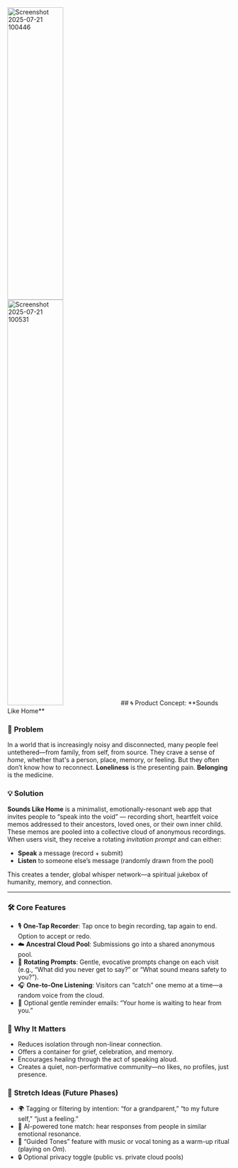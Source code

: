 <img width="50%" height="658" alt="Screenshot 2025-07-21 100446" src="https://github.com/user-attachments/assets/345a5d2e-b810-41bb-b724-c61a44ab679f" />
<img width="50%" height="913" alt="Screenshot 2025-07-21 100531" src="https://github.com/user-attachments/assets/ffa6283b-9d57-4d8c-9bb9-55d09e69d6b6" />
## 🌀 Product Concept: **Sounds Like Home**

### 🎯 **Problem**
In a world that is increasingly noisy and disconnected, many people feel untethered—from family, from self, from source. They crave a sense of *home*, whether that's a person, place, memory, or feeling. But they often don’t know how to reconnect.
**Loneliness** is the presenting pain.
**Belonging** is the medicine.
### 💡 **Solution**
**Sounds Like Home** is a minimalist, emotionally-resonant web app that invites people to “speak into the void” — recording short, heartfelt voice memos addressed to their ancestors, loved ones, or their own inner child.
These memos are pooled into a collective cloud of anonymous recordings. When users visit, they receive a rotating *invitation prompt* and can either:
- **Speak** a message (record + submit)
- **Listen** to someone else’s message (randomly drawn from the pool)

This creates a tender, global whisper network—a spiritual jukebox of humanity, memory, and connection.

---
### 🛠️ **Core Features**
- 🎙 **One-Tap Recorder**: Tap once to begin recording, tap again to end. Option to accept or redo.
- ☁️ **Ancestral Cloud Pool**: Submissions go into a shared anonymous pool.
- 🔁 **Rotating Prompts**: Gentle, evocative prompts change on each visit (e.g., “What did you never get to say?” or “What sound means safety to you?”).
- 🎧 **One-to-One Listening**: Visitors can “catch” one memo at a time—a random voice from the cloud.
- 🔔 Optional gentle reminder emails: “Your home is waiting to hear from you.”

### 🌱 **Why It Matters**
- Reduces isolation through non-linear connection.
- Offers a container for grief, celebration, and memory.
- Encourages healing through the act of speaking aloud.
- Creates a quiet, non-performative community—no likes, no profiles, just presence.

### 🧬 **Stretch Ideas (Future Phases)**
- 🌍 Tagging or filtering by intention: “for a grandparent,” “to my future self,” “just a feeling.”
- 📡 AI-powered tone match: hear responses from people in similar emotional resonance.
- 🧭 “Guided Tones” feature with music or vocal toning as a warm-up ritual (playing on *Om*).
- 🔒 Optional privacy toggle (public vs. private cloud pools)

